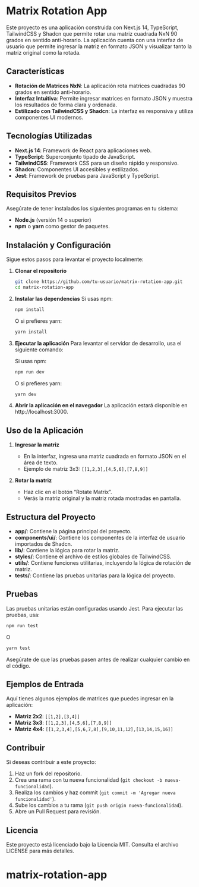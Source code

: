 # Matrix Rotation App

Este proyecto es una aplicación construida con Next.js 14, TypeScript, TailwindCSS y Shadcn que permite rotar una matriz cuadrada NxN 90 grados en sentido anti-horario. La aplicación cuenta con una interfaz de usuario que permite ingresar la matriz en formato JSON y visualizar tanto la matriz original como la rotada.

## Características

- **Rotación de Matrices NxN**: La aplicación rota matrices cuadradas 90 grados en sentido anti-horario.
- **Interfaz Intuitiva**: Permite ingresar matrices en formato JSON y muestra los resultados de forma clara y ordenada.
- **Estilizado con TailwindCSS y Shadcn**: La interfaz es responsiva y utiliza componentes UI modernos.

## Tecnologías Utilizadas

- **Next.js 14**: Framework de React para aplicaciones web.
- **TypeScript**: Superconjunto tipado de JavaScript.
- **TailwindCSS**: Framework CSS para un diseño rápido y responsivo.
- **Shadcn**: Componentes UI accesibles y estilizados.
- **Jest**: Framework de pruebas para JavaScript y TypeScript.

## Requisitos Previos

Asegúrate de tener instalados los siguientes programas en tu sistema:

- **Node.js** (versión 14 o superior)
- **npm** o **yarn** como gestor de paquetes.

## Instalación y Configuración

Sigue estos pasos para levantar el proyecto localmente:

1. **Clonar el repositorio**

   ```bash
   git clone https://github.com/tu-usuario/matrix-rotation-app.git
   cd matrix-rotation-app
   ```

2. **Instalar las dependencias**
   Si usas npm:

   ```bash
   npm install
   ```

   O si prefieres yarn:

   ```bash
   yarn install
   ```

3. **Ejecutar la aplicación**
   Para levantar el servidor de desarrollo, usa el siguiente comando:
   
   Si usas npm:

   ```bash
   npm run dev
   ```

   O si prefieres yarn:

   ```bash
   yarn dev
   ```

4. **Abrir la aplicación en el navegador**
   La aplicación estará disponible en http://localhost:3000.

## Uso de la Aplicación

1. **Ingresar la matriz**
   - En la interfaz, ingresa una matriz cuadrada en formato JSON en el área de texto.
   - Ejemplo de matriz 3x3: `[[1,2,3],[4,5,6],[7,8,9]]`

2. **Rotar la matriz**
   - Haz clic en el botón “Rotate Matrix”.
   - Verás la matriz original y la matriz rotada mostradas en pantalla.

## Estructura del Proyecto

- **app/**: Contiene la página principal del proyecto.
- **components/ui/**: Contiene los componentes de la interfaz de usuario importados de Shadcn.
- **lib/**: Contiene la lógica para rotar la matriz.
- **styles/**: Contiene el archivo de estilos globales de TailwindCSS.
- **utils/**: Contiene funciones utilitarias, incluyendo la lógica de rotación de matriz.
- **tests/**: Contiene las pruebas unitarias para la lógica del proyecto.

## Pruebas

Las pruebas unitarias están configuradas usando Jest. Para ejecutar las pruebas, usa:

   ```bash
   npm run test
   ```

   O

   ```bash
   yarn test
   ```

Asegúrate de que las pruebas pasen antes de realizar cualquier cambio en el código.

## Ejemplos de Entrada

Aquí tienes algunos ejemplos de matrices que puedes ingresar en la aplicación:

- **Matriz 2x2**: `[[1,2],[3,4]]`
- **Matriz 3x3**: `[[1,2,3],[4,5,6],[7,8,9]]`
- **Matriz 4x4**: `[[1,2,3,4],[5,6,7,8],[9,10,11,12],[13,14,15,16]]`

## Contribuir

Si deseas contribuir a este proyecto:

1. Haz un fork del repositorio.
2. Crea una rama con tu nueva funcionalidad (`git checkout -b nueva-funcionalidad`).
3. Realiza los cambios y haz commit (`git commit -m 'Agregar nueva funcionalidad'`).
4. Sube los cambios a tu rama (`git push origin nueva-funcionalidad`).
5. Abre un Pull Request para revisión.

## Licencia

Este proyecto está licenciado bajo la Licencia MIT. Consulta el archivo LICENSE para más detalles.
# matrix-rotation-app
